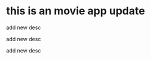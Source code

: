 <h1> this is an movie app update </h1>
<p> add new desc</p>
<p> add new desc</p>
<p> add new desc</p>
